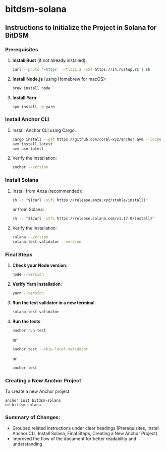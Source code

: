 # bitdsm-solana

## Instructions to Initialize the Project in Solana for BitDSM

### Prerequisites

1. **Install Rust** (if not already installed):

   ```bash
   curl --proto '=https' --tlsv1.2 -sSf https://sh.rustup.rs | sh
   ```

2. **Install Node.js** (using Homebrew for macOS):

   ```bash
   brew install node
   ```

3. **Install Yarn**:
   ```bash
   npm install -g yarn
   ```

### Install Anchor CLI

1. Install Anchor CLI using Cargo:

   ```bash
   cargo install --git https://github.com/coral-xyz/anchor avm --locked
   avm install latest
   avm use latest
   ```

2. Verify the installation:
   ```bash
   anchor --version
   ```

### Install Solana

1. Install from Anza (recommended):

   ```bash
   sh -c "$(curl -sSfL https://release.anza.xyz/stable/install)"
   ```

   or from Solana:

   ```bash
   sh -c "$(curl -sSfL https://release.solana.com/v1.17.0/install)"
   ```

2. Verify the installation:
   ```bash
   solana --version
   solana-test-validator --version
   ```

### Final Steps

1. **Check your Node version**:

   ```bash
   node --version
   ```

2. **Verify Yarn installation**:

   ```bash
   yarn --version
   ```

3. **Run the test validator in a new terminal**:

   ```bash
   solana-test-validator
   ```

4. **Run the tests**:

   ```bash
   anchor run test
   ```

   or

   ```bash
   anchor test --skip-local-validator
   ```

   or

   ```bash
   anchor test
   ```

### Creating a New Anchor Project

To create a new Anchor project:

```
anchor init bitdsm-solana
cd bitdsm-solana
```

### Summary of Changes:

- Grouped related instructions under clear headings (Prerequisites, Install Anchor CLI, Install Solana, Final Steps, Creating a New Anchor Project).
- Improved the flow of the document for better readability and understanding.
